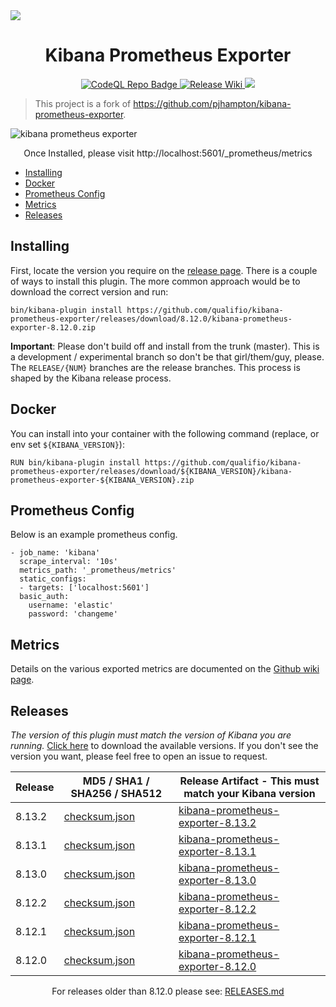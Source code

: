<img src=".github/kpe_banner.png" />

<h1 align="center">Kibana Prometheus Exporter</h1>

<p align="center">
  <a href="https://github.com/qualifio/kibana-prometheus-exporter/actions/workflows/codeql-analysis.yml">
    <img src="https://github.com/qualifio/kibana-prometheus-exporter/actions/workflows/codeql-analysis.yml/badge.svg" alt="CodeQL Repo Badge" />
  </a>
  <a href="https://github.com/qualifio/kibana-prometheus-exporter/actions/workflows/release-wiki.yml">
    <img src="https://github.com/qualifio/kibana-prometheus-exporter/actions/workflows/release-wiki.yml/badge.svg?branch=main" alt="Release Wiki" />
  </a>
  <a href="https://snyk.io/test/github/qualifio/kibana-prometheus-exporter">
    <img src="https://img.shields.io/badge/Snyk-Secured-8A2BE2.svg?logo=snyk">
  </a>
</p>

> This project is a fork of https://github.com/pjhampton/kibana-prometheus-exporter.

<img src="https://raw.githubusercontent.com/qualifio/kibana-prometheus-exporter/master/.github/kibana_prometheus.png" alt="kibana prometheus exporter">

<p align="center">Once Installed, please visit http://localhost:5601/_prometheus/metrics</p>

- [Installing](#installing)
- [Docker](#docker)
- [Prometheus Config](#prometheus-config)
- [Metrics](#metrics)
- [Releases](#releases)

## Installing

First, locate the version you require on the [release page](https://github.com/qualifio/kibana-prometheus-exporter/releases). There is a couple of ways to install this plugin. The more common approach would be to download the correct version and run:

```
bin/kibana-plugin install https://github.com/qualifio/kibana-prometheus-exporter/releases/download/8.12.0/kibana-prometheus-exporter-8.12.0.zip
```

**Important**: Please don't build off and install from the trunk (master). This is a development / experimental branch so don't be that girl/them/guy, please. The `RELEASE/{NUM}` branches are the release branches. This process is shaped by the Kibana release process.

## Docker

You can install into your container with the following command (replace, or env set `${KIBANA_VERSION}`):

```
RUN bin/kibana-plugin install https://github.com/qualifio/kibana-prometheus-exporter/releases/download/${KIBANA_VERSION}/kibana-prometheus-exporter-${KIBANA_VERSION}.zip
```

## Prometheus Config

Below is an example prometheus config.

```
- job_name: 'kibana'
  scrape_interval: '10s'
  metrics_path: '_prometheus/metrics'
  static_configs:
  - targets: ['localhost:5601']
  basic_auth:
    username: 'elastic'
    password: 'changeme'
```

## Metrics

Details on the various exported metrics are documented on the [Github wiki page](https://github.com/qualifio/kibana-prometheus-exporter/wiki).

## Releases

*The version of this plugin must match the version of Kibana you are running.* [Click here](https://github.com/qualifio/kibana-prometheus-exporter/releases) to download the available versions. If you don't see the version you want, please feel free to open an issue to request.

| Release | MD5 / SHA1 / SHA256 / SHA512   | Release Artifact - This must match your Kibana version |
|---------|-------------------------------|------------------------------------------------------------------|
| 8.13.2 | [checksum.json](https://github.com/qualifio/kibana-prometheus-exporter/releases/download/8.13.2/checksum.json) | [kibana-prometheus-exporter-8.13.2](https://github.com/qualifio/kibana-prometheus-exporter/releases/tag/8.13.2) |
| 8.13.1 | [checksum.json](https://github.com/qualifio/kibana-prometheus-exporter/releases/download/8.13.1/checksum.json) | [kibana-prometheus-exporter-8.13.1](https://github.com/qualifio/kibana-prometheus-exporter/releases/tag/8.13.1) |
| 8.13.0 | [checksum.json](https://github.com/qualifio/kibana-prometheus-exporter/releases/download/8.13.0/checksum.json) | [kibana-prometheus-exporter-8.13.0](https://github.com/qualifio/kibana-prometheus-exporter/releases/tag/8.13.0) |
| 8.12.2 | [checksum.json](https://github.com/qualifio/kibana-prometheus-exporter/releases/download/8.12.2/checksum.json) | [kibana-prometheus-exporter-8.12.2](https://github.com/qualifio/kibana-prometheus-exporter/releases/tag/8.12.2) |
| 8.12.1 | [checksum.json](https://github.com/qualifio/kibana-prometheus-exporter/releases/download/8.12.1/checksum.json) | [kibana-prometheus-exporter-8.12.1](https://github.com/qualifio/kibana-prometheus-exporter/releases/tag/8.12.1) |
| 8.12.0 | [checksum.json](https://github.com/qualifio/kibana-prometheus-exporter/releases/download/8.12.0/checksum.json) | [kibana-prometheus-exporter-8.12.0](https://github.com/qualifio/kibana-prometheus-exporter/releases/tag/8.12.0) |

<p align="center">For releases older than 8.12.0 please see: <a href="RELEASES.md">RELEASES.md</a></p>
